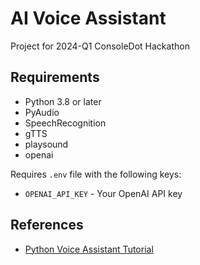 # AI Voice Assistant
Project for 2024-Q1 ConsoleDot Hackathon

## Requirements
- Python 3.8 or later
- PyAudio
- SpeechRecognition
- gTTS
- playsound
- openai

Requires `.env` file with the following keys:
- `OPENAI_API_KEY` - Your OpenAI API key

## References
- [Python Voice Assistant Tutorial](https://www.techwithtim.net/tutorials/voice-assistant)

